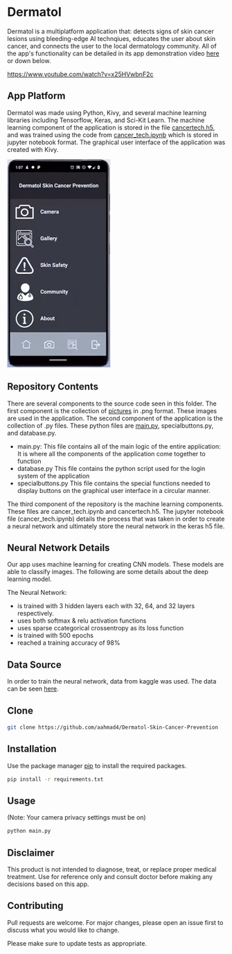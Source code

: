 # Dermatol

Dermatol is a multiplatform application that: detects signs of skin cancer lesions using bleeding-edge AI technqiues, educates the user about skin cancer, and connects the user to the local dermatology community. All of the app's functionality can be detailed in its app demonstration video [here](https://www.youtube.com/watch?v=x25HVwbnF2c) or down below.

https://www.youtube.com/watch?v=x25HVwbnF2c

## App Platform

Dermatol was made using Python, Kivy, and several machine learning libraries including Tensorflow, Keras, and Sci-Kit Learn. The machine learning component of the application is stored in the file [cancertech.h5](https://github.com/aahmad4/Dermatol-Skin-Cancer-Prevention/blob/master/cancertech.h5), and was trained using the code from [cancer_tech.ipynb](https://github.com/aahmad4/Dermatol-Skin-Cancer-Prevention/blob/master/cancer_tech.ipynb) which is stored in jupyter notebook format. The graphical user interface of the application was created with Kivy.

![](screenshot.png)

## Repository Contents

There are several components to the source code seen in this folder. The first component is the collection of [pictures](https://github.com/aahmad4/Dermatol-Skin-Cancer-Prevention/tree/master/images) in .png format. These images are used in the application. The second component of the application is the collection of .py files. These python files are [main.py](https://github.com/aahmad4/Dermatol-Skin-Cancer-Prevention/blob/master/main.py), specialbuttons.py, and database.py.
  * main.py:
    This file contains all of the main logic of the entire application: It is where all the components of the application come     together to function
  * database.py
    This file contains the python script used for the login system of the application
  * specialbuttons.py
    This file contains the special functions needed to display buttons on the graphical user interface in a circular manner.
  
The third component of the repository is the machine learning components. These files are cancer_tech.ipynb and cancertech.h5. The jupyter notebook file (cancer_tech.ipynb) details the process that was taken in order to create a neural network and ultimately store the neural network in the keras h5 file. 

## Neural Network Details
 Our app uses machine learning for creating CNN models. These models are able to classify images. The following are some details about the deep learning model.
 
 The Neural Network:
 * is trained with 3 hidden layers each with 32, 64, and 32 layers respectively.
 * uses both softmax & relu activation functions
 * uses sparse ccategorical crossentropy as its loss function
 * is trained with 500 epochs
 * reached a training accuracy of 98%

## Data Source
In order to train the neural network, data from kaggle was used. The data can be seen [here](https://www.kaggle.com/kmader/skin-cancer-mnist-ham10000).

## Clone

```bash
git clone https://github.com/aahmad4/Dermatol-Skin-Cancer-Prevention
```

## Installation

Use the package manager [pip](https://pip.pypa.io/en/stable/) to install the required packages.

```bash
pip install -r requirements.txt
```

## Usage

(Note: Your camera privacy settings must be on)

```python
python main.py
```

## Disclaimer

This product is not intended to diagnose, treat, or replace proper medical treatment. Use for reference only and consult doctor before making any decisions based on this app.


## Contributing

Pull requests are welcome. For major changes, please open an issue first to discuss what you would like to change.

Please make sure to update tests as appropriate.


